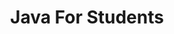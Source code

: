 ---
title: "Java For Students"
showDate: false
draft: false
tags: ["classic","poem"]
link: "https://www.amazon.com/Java-Students-6th-Douglas-Bell/dp/027373122X/ref=sr_1_1?ie=UTF8&qid=1534837188&sr=8-1&keywords=java+for+students"
read: "R"
---